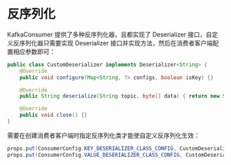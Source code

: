 # 反序列化
KafkaConsumer 提供了多种反序列化器，且都实现了 Deserializer 接口，自定义反序列化器只需要实现 Deserializer 接口并实现方法，然后在消费者客户端配置相应参数即可：
```java
public class CustomDeserializer implements Deserializer<String> {
    @Override
    public void configure(Map<String, ?> configs, boolean isKey) {}

    @Override
    public String deserialize(String topic, byte[] data) { return new String(data); }

    @Override
    public void close() {}
}
```
需要在创建消费者客户端时指定反序列化类才能使自定义反序列化生效：
```java
props.put(ConsumerConfig.KEY_DESERIALIZER_CLASS_CONFIG, CustomDeserializer.class.getName());
props.put(ConsumerConfig.VALUE_DESERIALIZER_CLASS_CONFIG, CustomDeserializer.class.getName());
```